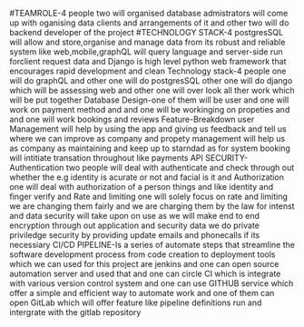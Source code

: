 #TEAMROLE-4 people two will organised database admistrators will come up with oganising data clients and arrangements of it and other two will do backend developer of the project 
#TECHNOLOGY STACK-4  postgresSQL will allow and store,organise and manage data from its robust and reliable system like web,mobile,graphQL will query language and server-side run forclient request data and Django is high level python web framework that encourages rapid development and clean 
Technology stack-4 people one will do graphQL and other one will do postgresSQL other one will do django which will be assessing web and other one will over look all ther work which will be put together
Database Design-one of them will be user and one will work on payment method and and one will be workinging on propeties and and one will work bookings and reviews
Feature-Breakdown user Management will help by using the app and giving us feedback and tell us where we can improve as company and propety management will help us as company as maintaining and keep up to starndad as for system booking will intitiate transation throughout like payments 
API SECURITY-Authentication two people will deal with authenticate and check through out whether the e.g identity is acurate or not and facial is it and Authorization one will deal with authorization of a person things and like identity and finger verify and Rate and limiting one will solely focus on rate and limiting we are changing them fairly and we are charging them by the law for intenst and data security will take upon on use as we will make end to end encryption through out application and security data we do private priviledge security by providing  update emails and phonecalls if its necessiary
CI/CD PIPELINE-Is a series of automate steps that streamline the software development process from code creation to deployment tools which we can used for this project are jenkins and one can open source automation server and used that and one can circle CI which is integrate with various version control system and one can use GITHUB service which offer a simple and efficient way to automate work and one of them can open GitLab which will offer feature like pipeline definitions run and intergrate with the gitlab repository
